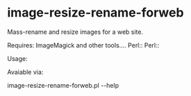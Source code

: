 image-resize-rename-forweb
==========================

Mass-rename and resize images for a web site.


Requires:  ImageMagick and other tools....
           Perl::
           Perl::

Usage:

Avaiable via:

  image-resize-rename-forweb.pl --help



